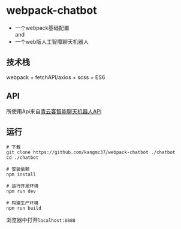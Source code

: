 # webpack-chatbot

- 一个webpack基础配置  
and
- 一个web版人工智障聊天机器人

## 技术栈
webpack + fetchAPI/axios + scss + ES6

## API
所使用Api来自[青云客智能聊天机器人API](http://api.qingyunke.com/)

## 运行
```
# 下载
git clone https://github.com/kangmc37/webpack-chatbot ./chatbot
cd ./chatbot

# 安装依赖
npm install

# 运行开发环境
npm run dev

# 构建生产环境
npm run build
```

浏览器中打开`localhost:8888`

